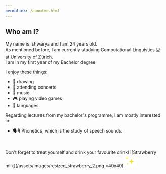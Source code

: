 ```yaml
---
permalink: /aboutme.html
---
```


## Who am I?<br>

My name is Ishwarya and I am 24 years old.<br>As mentioned before, I am currently studying Computational Linguistics 💻 at University of Zürich.<br>I am in my first year of my Bachelor degree.<br>

I enjoy these things:<br>

- 🎨 drawing
- 🥳 attending concerts
- 🎵 music
- 🎮 playing video games
- 📕 languages

Regarding lectures from my bachelor's programme, I am mostly interested in:<br>

- 🗣️🎙️ Phonetics, which is the study of speech sounds.<br>
<br>



Don't forget to treat yourself and drink your favourite drink! ![Strawberry milk](/assets/images/resized_strawberry_2.png =40x40)<img src="/assets/images/sparkle.gif" width="40" height="40"/>


